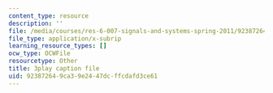 ```yaml
---
content_type: resource
description: ''
file: /media/courses/res-6-007-signals-and-systems-spring-2011/923872649ca39e2447dcffcdafd3ce61_KJnAy6hzetw.srt
file_type: application/x-subrip
learning_resource_types: []
ocw_type: OCWFile
resourcetype: Other
title: 3play caption file
uid: 92387264-9ca3-9e24-47dc-ffcdafd3ce61
---
```

